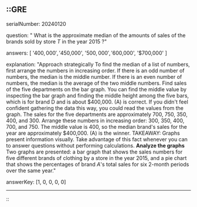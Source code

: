 ::GRE
---

serialNumber: 20240120

question: " What is the approximate median of the amounts of sales of the brands sold by store <i>T</i> in the year 2015 ?"

answers: [
  '$400,000',
  '$450,000',
  '$500,000',
  '$600,000',
  '$700,000'
]

explanation: "Approach strategically To find the median of a list of numbers, first arrange the numbers in increasing order. If there is an odd number of numbers, the median is the middle number. If there is an even number of numbers, the median is the average of the two middle numbers. Find sales of the five departments on the bar graph. You can find the middle value by inspecting the bar graph and finding the middle height among the five bars, which is for brand D and is about $400,000. (A) is correct. If you didn't feel confident gathering the data this way, you could read the values from the graph. The sales for the five departments are approximately 700, 750, 350, 400, and 300. Arrange these numbers in increasing order: 300, 350, 400, 700, and 750. The middle value is 400, so the median brand's sales for the year are approximately $400,000. (A) is the winner. TAKEAWAY: Graphs present information visually. Take advantage of this fact whenever you can to answer questions without performing calculations. <strong>Analyze the graphs</strong> Two graphs are presented: a bar graph that shows the sales numbers for five different brands of clothing by a store in the year 2015, and a pie chart that shows the percentages of brand <i>A</i>'s total sales for six 2-month periods over the same year."

answerKey: [1, 0, 0, 0, 0]

---
::